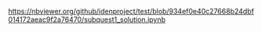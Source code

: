 https://nbviewer.org/github/idenproject/test/blob/934ef0e40c27668b24dbf014172aeac9f2a76470/subquest1_solution.ipynb
